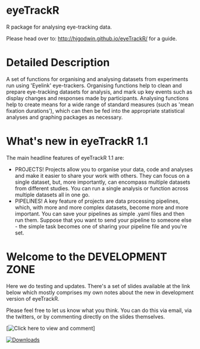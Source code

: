 # eyeTrackR

R package for analysing eye-tracking data. 

Please head over to: http://hjgodwin.github.io/eyeTrackR/ for a guide.

# Detailed Description

A set of functions for organising and analysing datasets from experiments run using 'Eyelink' eye-trackers. Organising functions help to clean and prepare eye-tracking datasets for analysis, and mark up key events such as display changes and responses made by participants. Analysing functions help to create means for a wide range of standard measures (such as 'mean fixation durations'), which can then be fed into the appropriate statistical analyses and graphing packages as necessary.

# What's new in eyeTrackR 1.1

The main headline features of eyeTrackR 1.1 are:
- PROJECTS! Projects allow you to organise your data, code and analyses and make it easier to share your work with others. They can focus on a single dataset, but, more importantly, can encompass multiple datasets from different studies. You can run a single analysis or function across multiple datasets all in one go.
- PIPELINES! A key feature of projects are data processing pipelines, which, with more and more complex datasets, become more and more important. You can save your pipelines as simple .yaml files and then run them. Suppose that you want to send your pipeline to someone else - the simple task becomes one of sharing your pipeline file and you're set.

# Welcome to the DEVELOPMENT ZONE

Here we do testing and updates. There's a set of slides available at the link below which mostly comprises my own notes about the new in development version of eyeTrackR.

Please feel free to let us know what you think. You can do this via email, via the twitters, or by commenting directly on the slides themselves.

[![Click here to view and comment ](https://drive.google.com/file/d/1iTdHwiwN6YzQYZVKqISh3sf6hDV5culT/view?usp=sharing)]

[![Downloads ](https://cranlogs.r-pkg.org/badges/grand-total/eyeTrackR)](https://cran.r-project.org/package=eyeTrackR)
